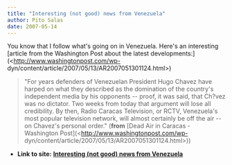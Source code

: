 ```yaml
---
title: "Interesting (not good) news from Venezuela"
author: Pito Salas
date: 2007-05-14
---
```


You know that I follow what's going on in Venezuela. Here's an interesting
[article from the Washington Post about the latest
developments:](<http://www.washingtonpost.com/wp-
dyn/content/article/2007/05/13/AR2007051301124.html>)

> "For years defenders of Venezuelan President Hugo Chavez have harped on what
> they described as the domination of the country's independent media by his
> opponents -- proof, it was said, that Ch?vez was no dictator. Two weeks from
> today that argument will lose all credibility. By then, Radio Caracas
> Television, or RCTV, Venezuela's most popular television network, will
> almost certainly be off the air -- on Chavez's personal order." (**from**
> [Dead Air in Caracas - Washington Post](<http://www.washingtonpost.com/wp-
> dyn/content/article/2007/05/13/AR2007051301124.html>))


* **Link to site:** **[Interesting (not good) news from Venezuela](None)**
